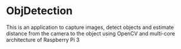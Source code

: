 # ObjDetection
This is an application to capture images,  detect objects and estimate distance from the camera to the object using OpenCV and multi-core architecture of Raspberry Pi 3 
